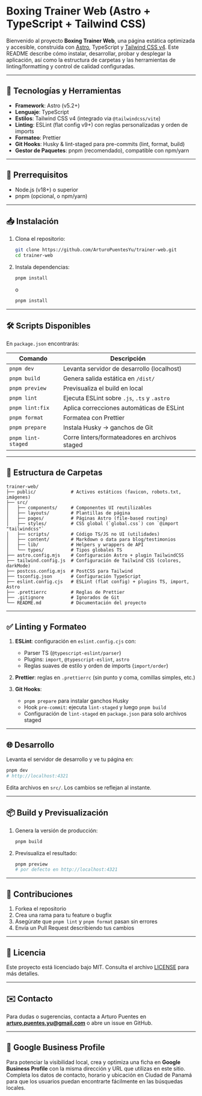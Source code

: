 # Boxing Trainer Web (Astro + TypeScript + Tailwind CSS)

Bienvenido al proyecto **Boxing Trainer Web**, una página estática optimizada y accesible, construida con [Astro](https://astro.build), TypeScript y [Tailwind CSS v4](https://tailwindcss.com). Este README describe cómo instalar, desarrollar, probar y desplegar la aplicación, así como la estructura de carpetas y las herramientas de linting/formatting y control de calidad configuradas.

---

## 🚀 Tecnologías y Herramientas

- **Framework**: Astro (v5.2+)
- **Lenguaje**: TypeScript
- **Estilos**: Tailwind CSS v4 (integrado via `@tailwindcss/vite`)
- **Linting**: ESLint (flat config v9+) con reglas personalizadas y orden de imports
- **Formateo**: Prettier
- **Git Hooks**: Husky & lint-staged para pre-commits (lint, format, build)
- **Gestor de Paquetes**: pnpm (recomendado), compatible con npm/yarn

---

## 🔧 Prerrequisitos

- Node.js (v18+) o superior
- pnpm (opcional, o npm/yarn)

---

## 📥 Instalación

1. Clona el repositorio:

   ```bash
   git clone https://github.com/ArturoPuentesYu/trainer-web.git
   cd trainer-web
   ```

2. Instala dependencias:

   ```bash
   pnpm install
   ```

   o

   ```bash
   pnpm install
   ```

---

## 🛠️ Scripts Disponibles

En `package.json` encontrarás:

| Comando            | Descripción                                    |
| ------------------ | ---------------------------------------------- |
| `pnpm dev`         | Levanta servidor de desarrollo (localhost)     |
| `pnpm build`       | Genera salida estática en `/dist/`             |
| `pnpm preview`     | Previsualiza el build en local                 |
| `pnpm lint`        | Ejecuta ESLint sobre `.js`, `.ts` y `.astro`   |
| `pnpm lint:fix`    | Aplica correcciones automáticas de ESLint      |
| `pnpm format`      | Formatea con Prettier                          |
| `pnpm prepare`     | Instala Husky → ganchos de Git                 |
| `pnpm lint-staged` | Corre linters/formateadores en archivos staged |

---

## 📁 Estructura de Carpetas

```plaintext
trainer-web/
├── public/             # Activos estáticos (favicon, robots.txt, imágenes)
├── src/
│   ├── components/     # Componentes UI reutilizables
│   ├── layouts/        # Plantillas de página
│   ├── pages/          # Páginas Astro (file-based routing)
│   ├── styles/         # CSS global (`global.css`) con `@import "tailwindcss"`
│   ├── scripts/        # Código TS/JS no UI (utilidades)
│   ├── content/        # Markdown o data para blog/testimonios
│   ├── lib/            # Helpers y wrappers de API
│   └── types/          # Tipos globales TS
├── astro.config.mjs    # Configuración Astro + plugin TailwindCSS
├── tailwind.config.js  # Configuración de Tailwind CSS (colores, darkMode)
├── postcss.config.mjs  # PostCSS para Tailwind
├── tsconfig.json       # Configuración TypeScript
├── eslint.config.cjs   # ESLint (flat config) + plugins TS, import, Astro
├── .prettierrc         # Reglas de Prettier
├── .gitignore          # Ignorados de Git
└── README.md           # Documentación del proyecto
```

---

## ✅ Linting y Formateo

1. **ESLint**: configuración en `eslint.config.cjs` con:

   - Parser TS (`@typescript-eslint/parser`)
   - Plugins: `import`, `@typescript-eslint`, `astro`
   - Reglas suaves de estilo y orden de imports (`import/order`)

2. **Prettier**: reglas en `.prettierrc` (sin punto y coma, comillas simples, etc.)
3. **Git Hooks**:

   - `pnpm prepare` para instalar ganchos Husky
   - Hook `pre-commit`: ejecuta `lint-staged` y luego `pnpm build`
   - Configuración de `lint-staged` en `package.json` para solo archivos staged

---

## 🌐 Desarrollo

Levanta el servidor de desarrollo y ve tu página en:

```bash
pnpm dev
# http://localhost:4321
```

Edita archivos en `src/`. Los cambios se reflejan al instante.

---

## 📦 Build y Previsualización

1. Genera la versión de producción:

   ```bash
   pnpm build
   ```

2. Previsualiza el resultado:

   ```bash
   pnpm preview
   # por defecto en http://localhost:4321
   ```

---

## 🤝 Contribuciones

1. Forkea el repositorio
2. Crea una rama para tu feature o bugfix
3. Asegúrate que `pnpm lint` y `pnpm format` pasan sin errores
4. Envía un Pull Request describiendo tus cambios

---

## 📄 Licencia

Este proyecto está licenciado bajo MIT. Consulta el archivo [LICENSE](./LICENSE) para más detalles.

---

## ✉️ Contacto

Para dudas o sugerencias, contacta a Arturo Puentes en **[arturo.puentes.yu@gmail.com](mailto:arturo.puentes.yu@gmail.com)** o abre un issue en GitHub.

---

## 📍 Google Business Profile

Para potenciar la visibilidad local, crea y optimiza una ficha en **Google Business Profile** con la misma dirección y URL que utilizas en este sitio. Completa los datos de contacto, horario y ubicación en Ciudad de Panamá para que los usuarios puedan encontrarte fácilmente en las búsquedas locales.
